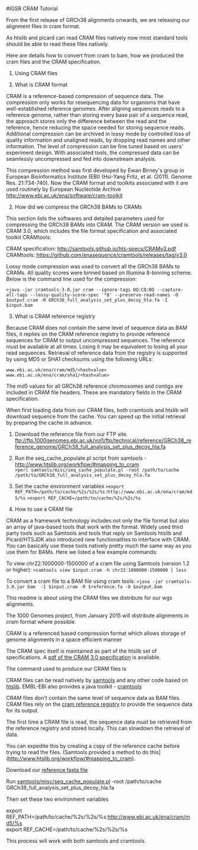 #IGSR CRAM Tutorial

From the first release of GRCh38 alignments onwards, we are releasing our alignment files in cram format.  

As htslib and picard can read CRAM files natively now most standard tools should be able to read these files natively. 

Here are details how to convert from cram to bam, how we produced the cram files and the CRAM specification.

1. Using CRAM files

1. What is CRAM format

CRAM is a reference-based compression of sequence data. The compression only works for resequencing data for organisms that have well-established reference genomes.  After aligning sequences reads to a reference genome, rather than storing every base pair of a sequence read, the approach stores only the difference between the read and the reference, hence reducing the space needed for storing sequence reads.  Additional compression can be archived in lossy mode by controlled loss of quality information and unaligned reads, by dropping read names and other information. The level of compression can be fine tuned based on users' experiment design. With associated tools, the compressed data can be seamlessly uncompressed and fed into downstream analysis.

This compression method was first developed by Ewan Birney's group in European Bioinformatics Institute (EBI) (Hsi-Yang Fritz, et al. (2011). Genome Res. 21:734-740).  Now the CRAM format and toolkits associated with it are used routinely by European Nucleotide Archive http://www.ebi.ac.uk/ena/software/cram-toolkit

2.  How did we compress the GRCh38 BAMs to CRAMs

This section lists the softwares and detailed parameters used for compressing the GRCh38 BAMs into CRAM. The CRAM version we used is CRAM 3.0, which includes the file format specification and associated toolkit CRAMtools:

CRAM specification: http://samtools.github.io/hts-specs/CRAMv3.pdf
CRAMtools: https://github.com/enasequence/cramtools/releases/tag/v3.0

Lossy mode compression was used to convert all the GRCh38 BAMs to CRAMs. All quality scores were binned based on Illumina 8-binning scheme.  Below is the command line used for the compression:

`>java -jar cramtools-3.0.jar cram --ignore-tags OQ:CQ:BQ --capture-all-tags --lossy-quality-score-spec '*8' --preserve-read-names -O $output.cram -R GRCh38_full_analysis_set_plus_decoy_hla.fa -I $input.bam`

3.  What is CRAM reference registry

Because CRAM does not contain the same level of sequence data as BAM files, it replies on the CRAM reference registry to provide reference sequences for CRAM to output uncompressed sequences.  The reference must be available at all times. Losing it may be equivalent to losing all your read sequences. Retrieval of reference data from the registry is supported by using MD5 or SHA1 checksums using the following URLs:

`www.ebi.ac.uk/ena/cram/md5/<hashvalue>`
`www.ebi.ac.uk/ena/cram/sha1/<hashvalue>`

The md5 values for all GRCh38 reference chromosomes and contigs are included in CRAM file headers. These are mandatory fields in the CRAM specification.  

When first loading data from our CRAM files, both cramtools and htslib will download sequence from the cache. You can speed up the initial retrieval by preparing the cache in advance.

1. Download the reference file from our FTP site. ftp://ftp.1000genomes.ebi.ac.uk/vol1/ftp/technical/reference/GRCh38_reference_genome/GRCh38_full_analysis_set_plus_decoy_hla.fa
2. Run the seq_cache_populate.pl script from samtools - http://www.htslib.org/workflow/#mapping_to_cram  
`>perl samtools/misc/seq_cache_populate.pl -root /path/to/cache /path/to/GRCh38_full_analysis_set_plus_decoy_hla.fa`
3. Set the cache environment variables 
`>export REF_PATH=/path/to/cache/%2s/%2s/%s:http://www.ebi.ac.uk/ena/cram/md5/%s`
`>export REF_CACHE=/path/to/cache/%2s/%2s/%s`

4.  How to use a CRAM file

CRAM as a framework technology includes not only the file format but also an array of java-based tools that work with the format.  Widely used third party tools such as Samtools and tools that reply on Samtools htslib and Picard/HTSJDK also introduced new functionalities to interface with CRAM.  You can basically use these tools natively pretty much the same way as you use them for BAMs. Here we listed a few example commands:

To view chr22:1000000-1500000 of a cram file using Samtools (version 1.2 or higher):
`>samtools view $input.cram -h chr22:1000000-1500000 | less`

To convert a cram file to a BAM file using cram tools:
`>java -jar cramtools-3.0.jar bam  -I $input.cram -R $reference.fa -O $output.bam`



This readme is about using the CRAM files we distribute for our wgs alignments.

The 1000 Genomes project, from January 2015 will distribute alignments in cram format where possible.

CRAM is a referenced based compression format which allows storage of genome alignments in a space efficient manner

The CRAM spec itself is maintained as part of the htslib set of specifications. A [pdf of the CRAM 3.0 specification](http://samtools.github.io/hts-specs/CRAMv3.pdf) is available.

The command used to produce our CRAM files is 

CRAM files can be read natively by [samtools](https://github.com/samtools/samtools) and any other code based on [htslib](https://github.com/samtools/htslib). EMBL-EBI also provides a java toolkit - [cramtools](http://www.ebi.ac.uk/ena/software/cram-toolkit)

CRAM files don't contain the same level of sequence data as BAM files. CRAM files rely on the [cram reference registry](http://www.ebi.ac.uk/ena/software/cram-reference-registry) to provide the sequence data for its output.

The first time a CRAM file is read, the sequence data must be retrieved from the reference registry and stored locally. This can slowdown the retrieval of data.

You can expedite this by creating a copy of the reference cache before trying to read the files. (Samtools provided a method to do this](http://www.htslib.org/workflow/#mapping_to_cram).

Download our [reference fasta file](ftp://ftp.1000genomes.ebi.ac.uk/vol1/ftp/technical/reference/GRCh38_reference_genome/GRCh38_full_analysis_set_plus_decoy_hla.fa)

Run [samtools/misc/seq_cache_populate.pl](https://github.com/samtools/samtools/blob/develop/misc/seq_cache_populate.pl) -root /path/to/cache GRCh38_full_analysis_set_plus_decoy_hla.fa

Then set these two environment variables

export REF_PATH=/path/to/cache/%2s/%2s/%s:http://www.ebi.ac.uk/ena/cram/md5/%s  
export REF_CACHE=/path/to/cache/%2s/%2s/%s

This process will work with both samtools and cramtools.
